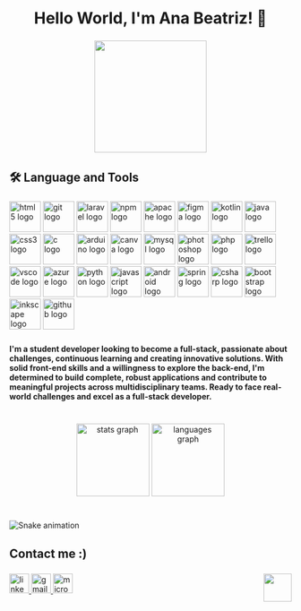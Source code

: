 <h1 align="center">Hello World, I'm Ana Beatriz! 🤗</h1>

###

<div align="center">
  <img height="200" src="https://media.giphy.com/media/v1.Y2lkPTc5MGI3NjExYTEyMDgzYWYzMTM4NTcwZGUwYWRjNTMwNjU4NjIwYmZmNTJiMDMyMSZlcD12MV9pbnRlcm5hbF9naWZzX2dpZklkJmN0PWc/L1R1tvI9svkIWwpVYr/giphy.gif"  />
</div>

###

<h2 align="left">🛠 Language and Tools</h2>

###

<div align="left">
  <img src="https://cdn.jsdelivr.net/gh/devicons/devicon/icons/html5/html5-original.svg" height="55" width="56" alt="html5 logo"  />
  <img src="https://cdn.jsdelivr.net/gh/devicons/devicon/icons/git/git-original.svg" height="55" width="56" alt="git logo"  />
  <img src="https://cdn.jsdelivr.net/gh/devicons/devicon/icons/laravel/laravel-plain.svg" height="55" width="56" alt="laravel logo"  />
  <img src="https://cdn.jsdelivr.net/gh/devicons/devicon/icons/npm/npm-original-wordmark.svg" height="55" width="56" alt="npm logo"  />
  <img src="https://cdn.jsdelivr.net/gh/devicons/devicon/icons/apache/apache-original.svg" height="55" width="56" alt="apache logo"  />
  <img src="https://cdn.jsdelivr.net/gh/devicons/devicon/icons/figma/figma-original.svg" height="55" width="56" alt="figma logo"  />
  <img src="https://cdn.jsdelivr.net/gh/devicons/devicon/icons/kotlin/kotlin-original.svg" height="55" width="56" alt="kotlin logo"  />
  <img src="https://cdn.jsdelivr.net/gh/devicons/devicon/icons/java/java-original.svg" height="55" width="56" alt="java logo"  />
  <img src="https://cdn.jsdelivr.net/gh/devicons/devicon/icons/css3/css3-original.svg" height="55" width="56" alt="css3 logo"  />
  <img src="https://cdn.jsdelivr.net/gh/devicons/devicon/icons/c/c-original.svg" height="55" width="56" alt="c logo"  />
  <img src="https://cdn.jsdelivr.net/gh/devicons/devicon/icons/arduino/arduino-original.svg" height="55" width="56" alt="arduino logo"  />
  <img src="https://cdn.jsdelivr.net/gh/devicons/devicon/icons/canva/canva-original.svg" height="55" width="56" alt="canva logo"  />
  <img src="https://cdn.jsdelivr.net/gh/devicons/devicon/icons/mysql/mysql-original.svg" height="55" width="56" alt="mysql logo"  />
  <img src="https://cdn.jsdelivr.net/gh/devicons/devicon/icons/photoshop/photoshop-plain.svg" height="55" width="56" alt="photoshop logo"  />
  <img src="https://cdn.jsdelivr.net/gh/devicons/devicon/icons/php/php-original.svg" height="55" width="56" alt="php logo"  />
  <img src="https://cdn.jsdelivr.net/gh/devicons/devicon/icons/trello/trello-plain.svg" height="55" width="56" alt="trello logo"  />
  <img src="https://cdn.jsdelivr.net/gh/devicons/devicon/icons/vscode/vscode-original.svg" height="55" width="56" alt="vscode logo"  />
  <img src="https://cdn.jsdelivr.net/gh/devicons/devicon/icons/azure/azure-original.svg" height="55" width="56" alt="azure logo"  />
  <img src="https://cdn.jsdelivr.net/gh/devicons/devicon/icons/python/python-original.svg" height="55" width="56" alt="python logo"  />
  <img src="https://cdn.jsdelivr.net/gh/devicons/devicon/icons/javascript/javascript-original.svg" height="55" width="56" alt="javascript logo"  />
  <img src="https://cdn.jsdelivr.net/gh/devicons/devicon/icons/android/android-original.svg" height="55" width="56" alt="android logo"  />
  <img src="https://cdn.jsdelivr.net/gh/devicons/devicon/icons/spring/spring-original.svg" height="55" width="56" alt="spring logo"  />
  <img src="https://cdn.jsdelivr.net/gh/devicons/devicon/icons/csharp/csharp-original.svg" height="55" width="56" alt="csharp logo"  />
  <img src="https://cdn.jsdelivr.net/gh/devicons/devicon/icons/bootstrap/bootstrap-original.svg" height="55" width="56" alt="bootstrap logo"  />
  <img src="https://cdn.jsdelivr.net/gh/devicons/devicon/icons/inkscape/inkscape-original.svg" height="55" width="56" alt="inkscape logo"  />
  <img src="https://cdn.jsdelivr.net/gh/devicons/devicon/icons/github/github-original.svg" height="55" width="56" alt="github logo"  />
</div>

###

<h4 align="left">I'm a student developer looking to become a full-stack, passionate about challenges, continuous learning and creating innovative solutions. With solid front-end skills and a willingness to explore the back-end, I'm determined to build complete, robust applications and contribute to meaningful projects across multidisciplinary teams. Ready to face real-world challenges and excel as a full-stack developer.</h4>

###

<br clear="both">

<div align="center">
  <img src="https://github-readme-stats.vercel.app/api?username=DevAnaBeatriz&hide_title=false&hide_rank=false&show_icons=false&include_all_commits=true&count_private=true&disable_animations=false&theme=dracula&locale=en&hide_border=true" height="130" alt="stats graph"  />
  <img src="https://github-readme-stats.vercel.app/api/top-langs?username=DevAnaBeatriz&locale=en&hide_title=false&layout=compact&card_width=320&langs_count=5&theme=dracula&hide_border=true" height="130" alt="languages graph"  />
</div>

###

<br clear="both">

<img src="https://raw.githubusercontent.com/DevAnaBeatriz/DevAnaBeatriz/.github/workflows/snake.yml" alt="Snake animation" />

###

<h2 align="left">Contact me :)</h2>

###

<img align="right" height="50" src="https://img1.picmix.com/output/stamp/normal/0/6/3/6/2306360_91adf.gif"  />

###

<div align="left">
  <a href="https://www.linkedin.com/in/ana-beatriz-martins-batista/" target="_blank">
    <img src="https://img.shields.io/static/v1?message=LinkedIn&logo=linkedin&label=&color=0077B5&logoColor=white&labelColor=&style=flat" height="35" alt="linkedin logo"  />
  </a>
  <a href="mailto:ana.mb236@gmail.com" target="_blank">
    <img src="https://img.shields.io/static/v1?message=Gmail&logo=gmail&label=&color=D14836&logoColor=white&labelColor=&style=flat" height="35" alt="gmail logo"  />
  </a>
  <a href="mailto:ana.batista115@etec.sp.gov.br" target="_blank">
    <img src="https://img.shields.io/static/v1?message=Outlook&logo=microsoft-outlook&label=&color=0078D4&logoColor=white&labelColor=&style=flat" height="35" alt="microsoft-outlook logo"  />
  </a>
</div>

###
